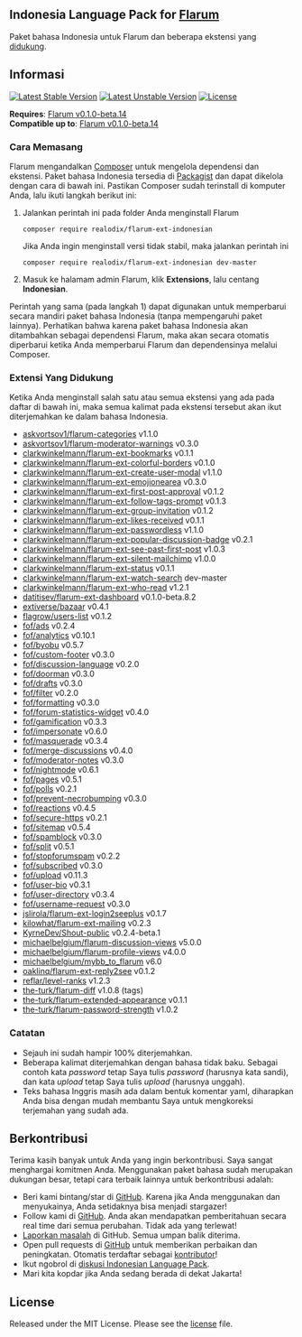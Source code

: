 ## Indonesia Language Pack for [Flarum](http://flarum.org/)

Paket bahasa Indonesia untuk Flarum dan beberapa ekstensi yang [didukung](#extensi-yang-didukung).

## Informasi
[![Latest Stable Version](https://poser.pugx.org/realodix/flarum-ext-indonesian/v/stable)](https://packagist.org/packages/realodix/flarum-ext-indonesian)
[![Latest Unstable Version](https://poser.pugx.org/realodix/flarum-ext-indonesian/v/unstable)](https://github.com/realodix/flarum-ext-indonesian/archive/master.zip)
[![License](https://poser.pugx.org/realodix/flarum-ext-indonesian/license)](https://github.com/realodix/flarum-ext-indonesian/blob/master/LICENSE)

**Requires**: [Flarum v0.1.0-beta.14](https://github.com/flarum/lang-english/releases/tag/v0.1.0-beta.14) <br>
**Compatible up to**: [Flarum v0.1.0-beta.14](https://github.com/flarum/lang-english/releases/tag/v0.1.0-beta.14)

### Cara Memasang
Flarum mengandalkan [Composer](https://getcomposer.org/) untuk mengelola dependensi dan ekstensi. Paket bahasa Indonesia tersedia di [Packagist](https://packagist.org/packages/realodix/flarum-ext-indonesian) dan dapat dikelola dengan cara di bawah ini. Pastikan Composer sudah terinstall di komputer Anda, lalu ikuti langkah berikut ini:

1. Jalankan perintah ini pada folder Anda menginstall Flarum

       composer require realodix/flarum-ext-indonesian

    Jika Anda ingin menginstall versi tidak stabil, maka jalankan perintah ini

       composer require realodix/flarum-ext-indonesian dev-master

2. Masuk ke halamam admin Flarum, klik **Extensions**, lalu centang **Indonesian**.

Perintah yang sama (pada langkah 1) dapat digunakan untuk memperbarui secara mandiri paket bahasa Indonesia (tanpa mempengaruhi paket lainnya). Perhatikan bahwa karena paket bahasa Indonesia akan ditambahkan sebagai dependensi Flarum, maka akan secara otomatis diperbarui ketika Anda memperbarui Flarum dan dependensinya melalui Composer.

### Extensi Yang Didukung
Ketika Anda menginstall salah satu atau semua ekstensi yang ada pada daftar di bawah ini, maka semua kalimat pada ekstensi tersebut akan ikut diterjemahkan ke dalam bahasa Indonesia.

- [askvortsov1/flarum-categories](https://github.com/askvortsov1/flarum-categories) v1.1.0
- [askvortsov1/flarum-moderator-warnings](https://github.com/askvortsov1/flarum-moderator-warnings) v0.3.0
- [clarkwinkelmann/flarum-ext-bookmarks](https://github.com/clarkwinkelmann/flarum-ext-bookmarks) v0.1.1
- [clarkwinkelmann/flarum-ext-colorful-borders](https://github.com/clarkwinkelmann/flarum-ext-colorful-borders) v0.1.0
- [clarkwinkelmann/flarum-ext-create-user-modal](https://github.com/clarkwinkelmann/flarum-ext-create-user-modal) v1.1.0  
- [clarkwinkelmann/flarum-ext-emojionearea](https://github.com/clarkwinkelmann/flarum-ext-emojionearea) v0.3.0
- [clarkwinkelmann/flarum-ext-first-post-approval](https://github.com/clarkwinkelmann/flarum-ext-first-post-approval) v0.1.2 
- [clarkwinkelmann/flarum-ext-follow-tags-prompt](https://github.com/clarkwinkelmann/flarum-ext-follow-tags-prompt) v0.1.3
- [clarkwinkelmann/flarum-ext-group-invitation](https://github.com/clarkwinkelmann/flarum-ext-group-invitation) v0.1.2
- [clarkwinkelmann/flarum-ext-likes-received](https://github.com/clarkwinkelmann/flarum-ext-likes-received) v0.1.1
- [clarkwinkelmann/flarum-ext-passwordless](https://github.com/clarkwinkelmann/flarum-ext-passwordless) v1.1.0
- [clarkwinkelmann/flarum-ext-popular-discussion-badge](https://github.com/clarkwinkelmann/flarum-ext-popular-discussion-badge) v0.2.1
- [clarkwinkelmann/flarum-ext-see-past-first-post](https://github.com/clarkwinkelmann/flarum-ext-see-past-first-post) v1.0.3
- [clarkwinkelmann/flarum-ext-silent-mailchimp](https://github.com/clarkwinkelmann/flarum-ext-silent-mailchimp) v1.0.0
- [clarkwinkelmann/flarum-ext-status](https://github.com/clarkwinkelmann/flarum-ext-status) v0.1.1
- [clarkwinkelmann/flarum-ext-watch-search](https://github.com/clarkwinkelmann/flarum-ext-watch-search) dev-master
- [clarkwinkelmann/flarum-ext-who-read](https://github.com/askvortsov1/flarum-categories) v1.2.1
- [datitisev/flarum-ext-dashboard](https://github.com/datitisev/flarum-ext-dashboard) v0.1.0-beta.8.2
- [extiverse/bazaar](https://github.com/extiverse/bazaar) v0.4.1
- [flagrow/users-list](https://github.com/flagrow/users-list) v0.1.2
- [fof/ads](https://github.com/friendsofflarum/ads) v0.2.4
- [fof/analytics](https://github.com/friendsofflarum/analytics) v0.10.1
- [fof/byobu](https://github.com/friendsofflarum/byobu) v0.5.7
- [fof/custom-footer](https://github.com/friendsofflarum/custom-footer) v0.3.0
- [fof/discussion-language](https://github.com/FriendsOfFlarum/discussion-language) v0.2.0
- [fof/doorman](https://github.com/FriendsOfFlarum/doorman) v0.3.0
- [fof/drafts](https://github.com/FriendsOfFlarum/drafts) v0.3.0
- [fof/filter](https://github.com/FriendsOfFlarum/filter) v0.2.0
- [fof/formatting](https://github.com/friendsofflarum/formatting) v0.3.0
- [fof/forum-statistics-widget](https://github.com/FriendsOfFlarum/forum-statistics-widget) v0.4.0
- [fof/gamification](https://github.com/friendsofflarum/gamification) v0.3.3
- [fof/impersonate](https://github.com/FriendsOfFlarum/impersonate) v0.6.0
- [fof/masquerade](https://github.com/friendsofflarum/masquerade) v0.3.4
- [fof/merge-discussions](https://github.com/friendsofflarum/merge-discussions) v0.4.0
- [fof/moderator-notes](https://github.com/FriendsOfFlarum/moderator-notes) v0.3.0
- [fof/nightmode](https://github.com/friendsofflarum/nightmode) v0.6.1
- [fof/pages](https://github.com/friendsofflarum/pages) v0.5.1
- [fof/polls](https://github.com/friendsofflarum/polls) v0.2.1
- [fof/prevent-necrobumping](https://github.com/friendsofflarum/prevent-necrobumping) v0.3.0
- [fof/reactions](https://github.com/friendsofflarum/reactions) v0.4.5
- [fof/secure-https](https://github.com/friendsofflarum/secure-https) v0.2.1
- [fof/sitemap](https://github.com/FriendsOfFlarum/sitemap) v0.5.4
- [fof/spamblock](https://github.com/friendsofflarum/spamblock) v0.3.0
- [fof/split](https://github.com/friendsofflarum/split) v0.5.1
- [fof/stopforumspam](https://github.com/friendsofflarum/stopforumspam) v0.2.2
- [fof/subscribed](https://github.com/friendsofflarum/subscribed) v0.3.0
- [fof/upload](https://github.com/friendsofflarum/upload) v0.11.3
- [fof/user-bio](https://github.com/friendsofflarum/user-bio) v0.3.1
- [fof/user-directory](https://github.com/friendsofflarum/user-directory) v0.3.4
- [fof/username-request](https://github.com/friendsofflarum/username-request) v0.3.0
- [jslirola/flarum-ext-login2seeplus](https://github.com/jslirola/flarum-ext-login2seeplus) v0.1.7
- [kilowhat/flarum-ext-mailing](https://github.com/kilowhat/flarum-ext-mailing) v0.2.3
- [KyrneDev/Shout-public](https://github.com/KyrneDev/Shout-public) v0.2.4-beta.1
- [michaelbelgium/flarum-discussion-views](https://github.com/michaelbelgium/flarum-discussion-views) v5.0.0
- [michaelbelgium/flarum-profile-views](https://github.com/michaelbelgium/flarum-profile-views) v4.0.0
- [michaelbelgium/mybb_to_flarum](https://github.com/michaelbelgium/mybb_to_flarum) v6.0
- [oaklinq/flarum-ext-reply2see](https://github.com/oaklinq/flarum-ext-reply2see) v0.1.2
- [reflar/level-ranks](https://github.com/reflar/level-ranks) v1.2.3
- [the-turk/flarum-diff](https://github.com/the-turk/flarum-diff) v1.0.8 (tags)
- [the-turk/flarum-extended-appearance](https://github.com/the-turk/flarum-extended-appearance) v0.1.1
- [the-turk/flarum-password-strength](https://github.com/the-turk/flarum-password-strength) v1.0.2


### Catatan
- Sejauh ini sudah hampir 100% diterjemahkan.
- Beberapa kalimat diterjemahkan dengan bahasa tidak baku. Sebagai contoh kata _password_ tetap Saya tulis _password_ (harusnya kata sandi), dan kata _upload_ tetap Saya tulis _upload_ (harusnya unggah).
- Teks bahasa Inggris masih ada dalam bentuk komentar yaml, diharapkan Anda bisa dengan mudah membantu Saya untuk mengkoreksi terjemahan yang sudah ada.

## Berkontribusi
Terima kasih banyak untuk Anda yang ingin berkontribusi. Saya sangat menghargai komitmen Anda. Menggunakan paket bahasa sudah merupakan dukungan besar, tetapi cara terbaik lainnya untuk berkontribusi adalah:

- Beri kami bintang/star di [GitHub](https://github.com/realodix/flarum-ext-indonesian). Karena jika Anda menggunakan dan menyukainya, Anda setidaknya bisa menjadi stargazer!
- Follow kami di [GitHub](https://github.com/realodix/flarum-ext-indonesian). Anda akan mendapatkan pemberitahuan secara real time dari semua perubahan. Tidak ada yang terlewat!
- [Laporkan masalah](https://github.com/realodix/flarum-ext-indonesian/issues) di GitHub. Semua umpan balik diterima.
- Open pull requests di [GitHub](https://github.com/realodix/flarum-ext-indonesian) untuk memberikan perbaikan dan peningkatan. Otomatis terdaftar sebagai [kontributor](https://github.com/realodix/flarum-ext-indonesian/graphs/contributors)!
- Ikut ngobrol di [diskusi Indonesian Language Pack](https://discuss.flarum.org/d/1358-indonesian-language-pack).
- Mari kita kopdar jika Anda sedang berada di dekat Jakarta!


## License
Released under the MIT License. Please see the [license](https://github.com/realodix/flarum-ext-indonesian/blob/master/LICENSE) file.
